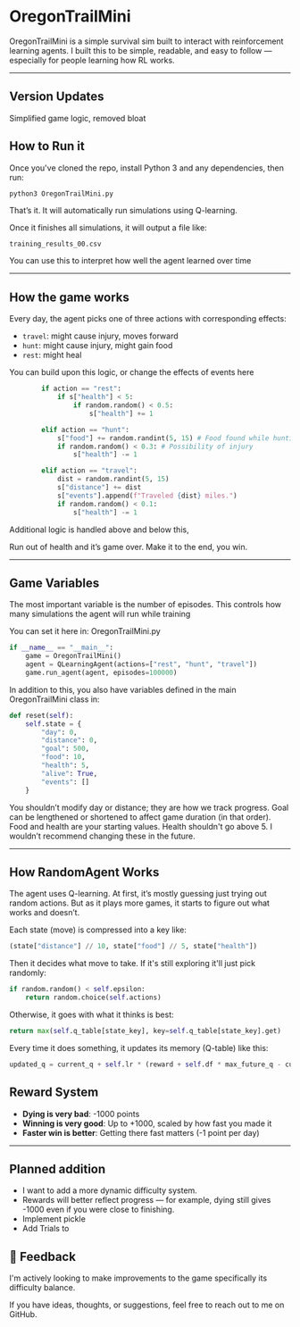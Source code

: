 # OregonTrailMini

OregonTrailMini is a simple survival sim built to interact with reinforcement learning agents. I built this to be simple, readable, and easy to follow — especially for people learning how RL works.

---
## Version Updates
Simplified game logic, removed bloat 

## How to Run it 
 
Once you've cloned the repo, install Python 3 and any dependencies, then run:
 
```bash
python3 OregonTrailMini.py
```
 
That’s it. It will automatically run simulations using Q-learning.
 
Once it finishes all simulations, it will output a file like:
 
```
training_results_00.csv
```
 
You can use this to interpret how well the agent learned over time 

---
 
## How the game works

Every day, the agent picks one of three actions with corresponding effects:
- `travel`: might cause injury, moves forward
- `hunt`: might cause injury, might gain food
- `rest`: might heal

You can build upon this logic, or change the effects of events here 
```OregonTrailMini.py
        if action == "rest":
            if s["health"] < 5:
                if random.random() < 0.5:
                    s["health"] += 1

        elif action == "hunt":
            s["food"] += random.randint(5, 15) # Food found while hunting 
            if random.random() < 0.3: # Possibility of injury
                s["health"] -= 1

        elif action == "travel":
            dist = random.randint(5, 15)
            s["distance"] += dist
            s["events"].append(f"Traveled {dist} miles.")
            if random.random() < 0.1:
                s["health"] -= 1
```

Additional logic is handled above and below this,

Run out of health and it’s game over. Make it to the end, you win.

---

## Game Variables


The most important variable is the number of episodes.
This controls how many simulations the agent will run while training

You can set it here in:
OregonTrailMini.py
```python
if __name__ == "__main__":
    game = OregonTrailMini()
    agent = QLearningAgent(actions=["rest", "hunt", "travel"])
    game.run_agent(agent, episodes=100000)
```
In addition to this, you also have variables defined in the main OregonTrailMini class in:

```python
def reset(self):
    self.state = {
        "day": 0,
        "distance": 0,
        "goal": 500,
        "food": 10,
        "health": 5,
        "alive": True,
        "events": []
    }
```
You shouldn’t modify day or distance; they are how we track progress. Goal can be lengthened or shortened to affect game duration (in that order). Food and health are your starting values. Health shouldn't go above 5. I wouldn’t recommend changing these in the future.

---
## How RandomAgent Works

The agent uses Q-learning. At first, it’s mostly guessing just trying out random actions. But as it plays more games, it starts to figure out what works and doesn’t.


Each state (move) is compressed into a key like:
```python
(state["distance"] // 10, state["food"] // 5, state["health"])
```

Then it decides what move to take. If it's still exploring it'll just pick randomly:
```python
if random.random() < self.epsilon:
    return random.choice(self.actions)
```

Otherwise, it goes with what it thinks is best:
```python
return max(self.q_table[state_key], key=self.q_table[state_key].get)
```

Every time it does something, it updates its memory (Q-table) like this:
```python
updated_q = current_q + self.lr * (reward + self.df * max_future_q - current_q)
```


## Reward System
 
 - **Dying is very bad**: -1000 points
 - **Winning is very good**: Up to +1000, scaled by how fast you made it
 - **Faster win is better**: Getting there fast matters (-1 point per day)

---

## Planned addition 
 - I want to add a more dynamic difficulty system.  
 - Rewards will better reflect progress — for example, dying still gives -1000 even if you were close to finishing.
 - Implement pickle
 - Add Trials to 

## 💬 Feedback
 
I'm actively looking to make improvements to the game specifically its difficulty balance.
 
If you have ideas, thoughts, or suggestions, feel free to reach out to me on GitHub.